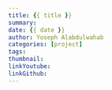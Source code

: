 ```yaml
---
title: {{ title }}
summary: 
date: {{ date }}
author: Yoseph Alabdulwahab
categories: [project]
tags:
thumbnail:
linkYoutube:
linkGithub:
---
```

